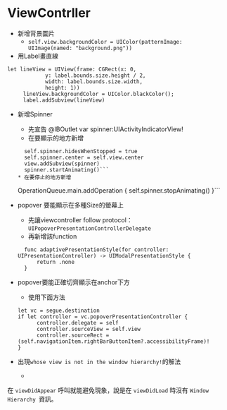 # ViewContrller

* 新增背景圖片
  * ```self.view.backgroundColor = UIColor(patternImage: UIImage(named: "background.png"))```
* 用Label畫直線
```
let lineView = UIView(frame: CGRect(x: 0, 
            y: label.bounds.size.height / 2,
            width: label.bounds.size.width,
            height: 1)) 
     lineView.backgroundColor = UIColor.blackColor();
     label.addSubview(lineView)
```
* 新增Spinner
  * 先宣告 @IBOutlet var spinner:UIActivityIndicatorView!
  * 在要顯示的地方新增
  ```
    self.spinner.hidesWhenStopped = true
    self.spinner.center = self.view.center
    view.addSubview(spinner)
    spinner.startAnimating()```
  * 在要停止的地方新增
  ``` 
    OperationQueue.main.addOperation {
       self.spinner.stopAnimating()
    }```
* popover 要能顯示在多種Size的螢幕上
  * 先讓viewcontroller follow protocol：```UIPopoverPresentationControllerDelegate```
  * 再新增該function
  ``` 
    func adaptivePresentationStyle(for controller: UIPresentationController) -> UIModalPresentationStyle {
        return .none
    }
    ```
* popover要能正確切齊顯示在anchor下方
  * 使用下面方法
  ``` 
  let vc = segue.destination
  if let controller = vc.popoverPresentationController {
        controller.delegate = self
        controller.sourceView = self.view
        controller.sourceRect = (self.navigationItem.rightBarButtonItem?.accessibilityFrame)!
  }
    ```
* 出現```whose view is not in the window hierarchy!```的解法

  * 
在 ```viewDidAppear``` 呼叫就能避免現象，說是在 ```viewDidLoad``` 時沒有 ```Window Hierarchy ```資訊。


